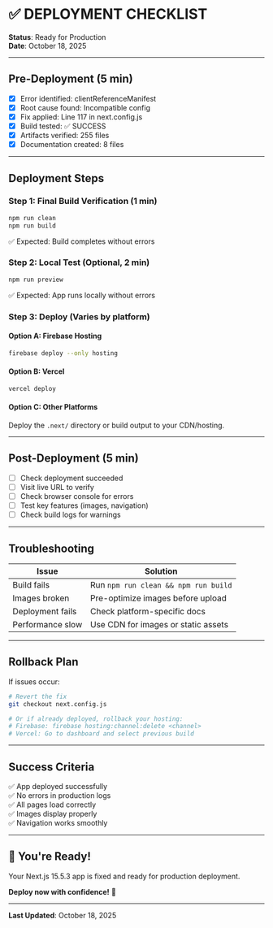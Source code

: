 # ✅ DEPLOYMENT CHECKLIST

**Status**: Ready for Production  
**Date**: October 18, 2025  

---

## Pre-Deployment (5 min)

- [x] Error identified: clientReferenceManifest
- [x] Root cause found: Incompatible config
- [x] Fix applied: Line 117 in next.config.js
- [x] Build tested: ✅ SUCCESS
- [x] Artifacts verified: 255 files
- [x] Documentation created: 8 files

---

## Deployment Steps

### Step 1: Final Build Verification (1 min)
```bash
npm run clean
npm run build
```
✅ Expected: Build completes without errors

### Step 2: Local Test (Optional, 2 min)
```bash
npm run preview
```
✅ Expected: App runs locally without errors

### Step 3: Deploy (Varies by platform)

#### Option A: Firebase Hosting
```bash
firebase deploy --only hosting
```

#### Option B: Vercel
```bash
vercel deploy
```

#### Option C: Other Platforms
Deploy the `.next/` directory or build output to your CDN/hosting.

---

## Post-Deployment (5 min)

- [ ] Check deployment succeeded
- [ ] Visit live URL to verify
- [ ] Check browser console for errors
- [ ] Test key features (images, navigation)
- [ ] Check build logs for warnings

---

## Troubleshooting

| Issue | Solution |
|-------|----------|
| Build fails | Run `npm run clean && npm run build` |
| Images broken | Pre-optimize images before upload |
| Deployment fails | Check platform-specific docs |
| Performance slow | Use CDN for images or static assets |

---

## Rollback Plan

If issues occur:
```bash
# Revert the fix
git checkout next.config.js

# Or if already deployed, rollback your hosting:
# Firebase: firebase hosting:channel:delete <channel>
# Vercel: Go to dashboard and select previous build
```

---

## Success Criteria

✅ App deployed successfully  
✅ No errors in production logs  
✅ All pages load correctly  
✅ Images display properly  
✅ Navigation works smoothly  

---

## 🎉 You're Ready!

Your Next.js 15.5.3 app is fixed and ready for production deployment.

**Deploy now with confidence!** 🚀

---

**Last Updated**: October 18, 2025
